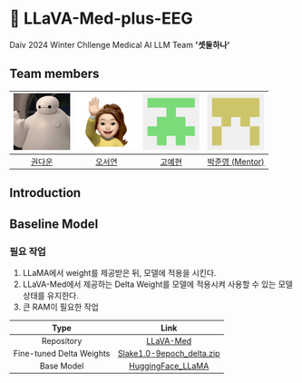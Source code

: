# 🏥 LLaVA-Med-plus-EEG

Daiv 2024 Winter Chllenge Medical AI LLM Team <b>'셋둘하나'</b>

## Team members

| <img src="./profiles/다운 깃허브 프로필.jfif" width="100"> | <img src="./profiles/서연 깃허브 프로필.png" width="100"> | <img src="./profiles/예현 깃허브 프로필.png" width="100"> | <img src="./profiles/준영 깃허브 프로필.png" width="100"> |
| :--------------------------------------------------------: | :-------------------------------------------------------: | :-------------------------------------------------------: | :-------------------------------------------------------: |
|    <a href="https://github.com/drawcodeboy">권다운</a>     |       <a href="https://github.com/sohds">오서연</a>       |      <a href="https://github.com/kyean22">고예현</a>      |  <a href="https://github.com/crinex">박준영 (Mentor)</a>  |

## Introduction

## Baseline Model

### 필요 작업

1. LLaMA에서 weight를 제공받은 뒤, 모델에 적용을 시킨다.
2. LLaVA-Med에서 제공하는 Delta Weight를 모델에 적용시켜 사용할 수 있는 모델 상태를 유지한다.
3. 큰 RAM이 필요한 작업

|           Type           |                                                         Link                                                         |
| :----------------------: | :------------------------------------------------------------------------------------------------------------------: |
|        Repository        |                                 [LLaVA-Med](https://github.com/microsoft/LLaVA-Med)                                  |
| Fine-tuned Delta Weights | [Slake1.0-9epoch_delta.zip](https://hanoverprod.z21.web.core.windows.net/med_llava/models/Slake1.0-9epoch_delta.zip) |
|        Base Model        |                  [HuggingFace_LLaMA](https://huggingface.co/docs/transformers/main/model_doc/llama)                  |
